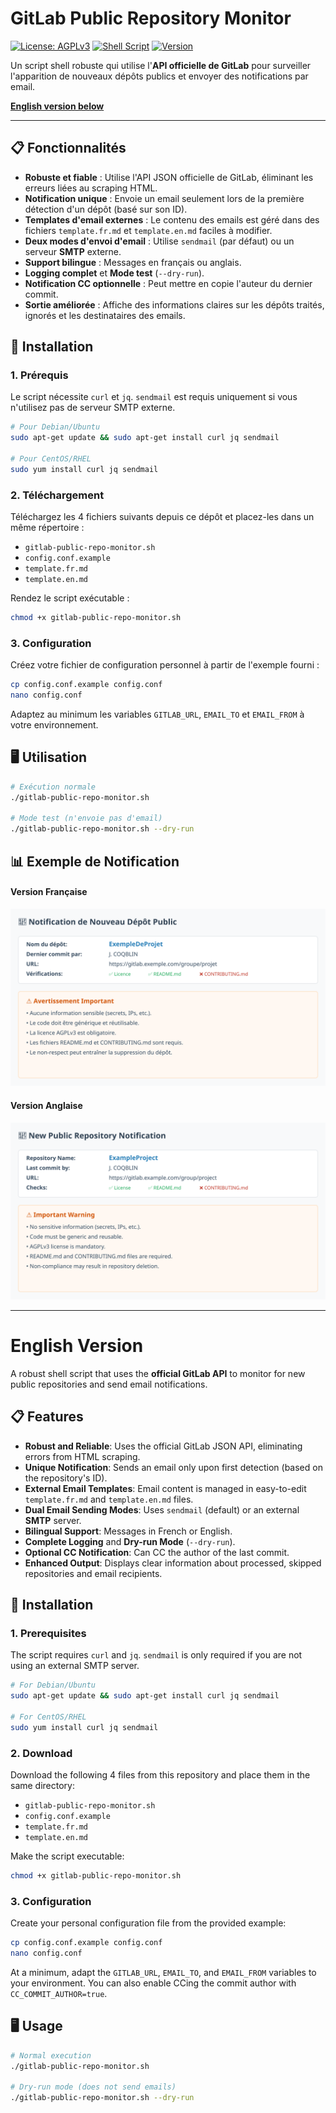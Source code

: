 # GitLab Public Repository Monitor

[![License: AGPLv3](https://img.shields.io/badge/License-AGPL%20v3-blue.svg)](https://www.gnu.org/licenses/agpl-3.0)
[![Shell Script](https://img.shields.io/badge/Language-Shell-green.svg)](https://www.gnu.org/lang/shell)
[![Version](https://img.shields.io/badge/Version-2.6.0-blue.svg)](https://gitlab.villejuif.fr/depots-public/gitlabmonitor)

Un script shell robuste qui utilise l'**API officielle de GitLab** pour surveiller l'apparition de nouveaux dépôts publics et envoyer des notifications par email.

**[English version below](#english-version)**

---

## 📋 Fonctionnalités

- **Robuste et fiable** : Utilise l'API JSON officielle de GitLab, éliminant les erreurs liées au scraping HTML.
- **Notification unique** : Envoie un email seulement lors de la première détection d'un dépôt (basé sur son ID).
- **Templates d'email externes** : Le contenu des emails est géré dans des fichiers `template.fr.md` et `template.en.md` faciles à modifier.
- **Deux modes d'envoi d'email** : Utilise `sendmail` (par défaut) ou un serveur **SMTP** externe.
- **Support bilingue** : Messages en français ou anglais.
- **Logging complet** et **Mode test** (`--dry-run`).
- **Notification CC optionnelle** : Peut mettre en copie l'auteur du dernier commit.
- **Sortie améliorée** : Affiche des informations claires sur les dépôts traités, ignorés et les destinataires des emails.

## 🚀 Installation

### 1. Prérequis

Le script nécessite `curl` et `jq`. `sendmail` est requis uniquement si vous n'utilisez pas de serveur SMTP externe.

```bash
# Pour Debian/Ubuntu
sudo apt-get update && sudo apt-get install curl jq sendmail

# Pour CentOS/RHEL
sudo yum install curl jq sendmail
```

### 2. Téléchargement

Téléchargez les 4 fichiers suivants depuis ce dépôt et placez-les dans un même répertoire :
- `gitlab-public-repo-monitor.sh`
- `config.conf.example`
- `template.fr.md`
- `template.en.md`

Rendez le script exécutable :
```bash
chmod +x gitlab-public-repo-monitor.sh
```

### 3. Configuration

Créez votre fichier de configuration personnel à partir de l'exemple fourni :
```bash
cp config.conf.example config.conf
nano config.conf
```
Adaptez au minimum les variables `GITLAB_URL`, `EMAIL_TO` et `EMAIL_FROM` à votre environnement.

## 🖥️ Utilisation

```bash
# Exécution normale
./gitlab-public-repo-monitor.sh

# Mode test (n'envoie pas d'email)
./gitlab-public-repo-monitor.sh --dry-run
```

## 📊 Exemple de Notification

#### Version Française
![Exemple de rapport en français](exemple_rapport.svg)

#### Version Anglaise
![Example of an English report](example_report.svg)

---

# English Version

A robust shell script that uses the **official GitLab API** to monitor for new public repositories and send email notifications.

## 📋 Features

- **Robust and Reliable**: Uses the official GitLab JSON API, eliminating errors from HTML scraping.
- **Unique Notification**: Sends an email only upon first detection (based on the repository's ID).
- **External Email Templates**: Email content is managed in easy-to-edit `template.fr.md` and `template.en.md` files.
- **Dual Email Sending Modes**: Uses `sendmail` (default) or an external **SMTP** server.
- **Bilingual Support**: Messages in French or English.
- **Complete Logging** and **Dry-run Mode** (`--dry-run`).
- **Optional CC Notification**: Can CC the author of the last commit.
- **Enhanced Output**: Displays clear information about processed, skipped repositories and email recipients.

## 🚀 Installation

### 1. Prerequisites

The script requires `curl` and `jq`. `sendmail` is only required if you are not using an external SMTP server.

```bash
# For Debian/Ubuntu
sudo apt-get update && sudo apt-get install curl jq sendmail

# For CentOS/RHEL
sudo yum install curl jq sendmail
```

### 2. Download

Download the following 4 files from this repository and place them in the same directory:
- `gitlab-public-repo-monitor.sh`
- `config.conf.example`
- `template.fr.md`
- `template.en.md`

Make the script executable:
```bash
chmod +x gitlab-public-repo-monitor.sh
```

### 3. Configuration

Create your personal configuration file from the provided example:
```bash
cp config.conf.example config.conf
nano config.conf
```
At a minimum, adapt the `GITLAB_URL`, `EMAIL_TO`, and `EMAIL_FROM` variables to your environment. You can also enable CCing the commit author with `CC_COMMIT_AUTHOR=true`.

## 🖥️ Usage

```bash
# Normal execution
./gitlab-public-repo-monitor.sh

# Dry-run mode (does not send emails)
./gitlab-public-repo-monitor.sh --dry-run
```
